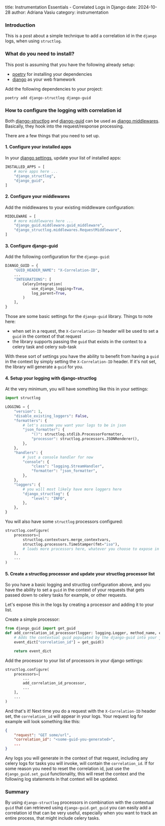title: Instrumentation Essentials - Correlated Logs in Django
date: 2024-10-28
author: Adriana Vasiu
category: instrumentation

### Introduction

This is a post about a simple technique to add a correlation id in the `django` logs, when using `structlog`.

### What do you need to install?

This post is assuming that you have the following already setup:

- [poetry](https://python-poetry.org/) for installing your dependencies
- [django](https://www.djangoproject.com/) as your web framework

Add the following dependencies to your project:

```shell
poetry add django-structlog django-guid
```

### How to configure the logging with correlation id

Both [django-structlog](https://django-structlog.readthedocs.io/en/latest/) and [django-guid](https://django-guid.readthedocs.io/en/latest/)
can be used as [django middlewares](https://docs.djangoproject.com/en/5.1/topics/http/middleware/).
Basically, they hook into the request/response processing.

There are a few things that you need to set up. 

#### 1. Configure your installed apps

In your [django settings](https://docs.djangoproject.com/en/5.1/ref/settings/), update your list of installed apps:

```python
INSTALLED_APPS = [
    # more apps here ...
    "django_structlog",
    "django_guid",
]
```

#### 2. Configure your middlewares

Add the middlewares to your existing middleware configuration:

```python
MIDDLEWARE = [
    # more middlewares here ...
    "django_guid.middleware.guid_middleware",
    "django_structlog.middlewares.RequestMiddleware",
]
```

#### 3. Configure django-guid

Add the following configuration for the `django-guid`:

```python
DJANGO_GUID = {
    "GUID_HEADER_NAME": "X-Correlation-ID", 
    ...
    "INTEGRATIONS": [
        CeleryIntegration(
            use_django_logging=True,
            log_parent=True,
        )
    ],
}
```

Those are some basic settings for the `django-guid` library. Things to note here:

- when set in a request, the `X-Correlation-ID` header will be used to set a `guid` in the context of that request
- the library supports passing the `guid` that exists in the context to a celery task and celery sub-task

With these sort of settings you have the ability to benefit from having a `guid` in the context by simply
setting the `X-Correlation-ID` header. If it's not set, the library will generate a `guid` for you. 

#### 4. Setup your logging with django-structlog

At the very minimum, you will have something like this in your settings:

```python
import structlog

LOGGING = {
    "version": 1,
    "disable_existing_loggers": False,
    "formatters": {
        # let's assume you want your logs to be in json
        "json_formatter": {
            "()": structlog.stdlib.ProcessorFormatter,
            "processor": structlog.processors.JSONRenderer(),
        },
    },
    "handlers": {
        # just a console handler for now
        "console": {
            "class": "logging.StreamHandler",
            "formatter": "json_formatter",
        },
    },
    "loggers": {
        # you will most likely have more loggers here
        "django_structlog": {
            "level": "INFO",
        },
    },
}
```

You will also have some `structlog` processors configured:

```python
structlog.configure(
    processors=[
        structlog.contextvars.merge_contextvars,
        structlog.processors.TimeStamper(fmt="iso"),
        # loads more processors here, whatever you choose to expose in logs
    ],
    ...
)
```

#### 5. Create a structlog processor and update your structlog processor list

So you have a basic logging and structlog configuration above, and you have the ability to set a `guid` in the context of 
your requests that gets passed down to celery tasks for example, or other requests. 

Let's expose this in the logs by creating a processor and adding it to your list.

Create a simple processor:

```python
from django_guid import get_guid
def add_correlation_id_processor(logger: logging.Logger, method_name, event_dict):
    # Adds the contextual guid populated by the django-guid into your json log
    event_dict["correlation_id"] = get_guid()

    return event_dict
```

Add the processor to your list of processors in your django settings:

```python
structlog.configure(
    processors=[
        ...
        add_correlation_id_processor,
        ...
    ],
    ...
)
```

And that's it! Next time you do a request  with the `X-Correlation-ID` header set, the `correlation_id` will appear in your logs. 
Your request log for example will look something like this:

```json
{
    "request": "GET some/url",
    "correlation_id": "<some-guid-you-generated>",
    ...
}
```

Any logs you will generate in the context of that request, including any celery logs for tasks you will invoke, will contain 
the `correlation_id`. 
If for some reason you need to reset the correlation id, just use the `django_guid.set_guid` functionality, this will 
reset the context and the following log statements in that context will be updated.

### Summary

By using `django-structlog` processors in combination with the contextual `guid` that can retrieved using `django-guid.get_guid`
you can easily add a correlation id that can be very useful, especially when you want to track an entire process, that
might include celery tasks. 








